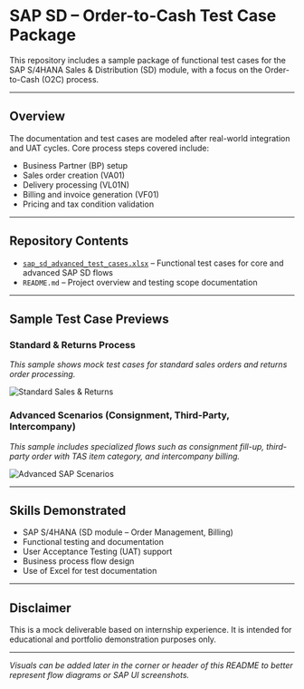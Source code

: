 # SAP SD – Order-to-Cash Test Case Package

This repository includes a sample package of functional test cases for the SAP S/4HANA Sales & Distribution (SD) module, with a focus on the Order-to-Cash (O2C) process.

---

## Overview

The documentation and test cases are modeled after real-world integration and UAT cycles. Core process steps covered include:

- Business Partner (BP) setup  
- Sales order creation (VA01)  
- Delivery processing (VL01N)  
- Billing and invoice generation (VF01)  
- Pricing and tax condition validation  

---
## Repository Contents

- [`sap_sd_advanced_test_cases.xlsx`](./sap_sd_advanced_test_cases.xlsx) – Functional test cases for core and advanced SAP SD flows  
- `README.md` – Project overview and testing scope documentation  

---

## Sample Test Case Previews

### Standard & Returns Process
_This sample shows mock test cases for standard sales orders and returns order processing._

![Standard Sales & Returns](https://i.imgur.com/BNgrnLG.jpeg)

### Advanced Scenarios (Consignment, Third-Party, Intercompany)
_This sample includes specialized flows such as consignment fill-up, third-party order with TAS item category, and intercompany billing._

![Advanced SAP Scenarios](https://i.imgur.com/CFEGXI4.jpeg)

---

## Skills Demonstrated

- SAP S/4HANA (SD module – Order Management, Billing)  
- Functional testing and documentation  
- User Acceptance Testing (UAT) support  
- Business process flow design  
- Use of Excel for test documentation

---

## Disclaimer

This is a mock deliverable based on internship experience. It is intended for educational and portfolio demonstration purposes only.

---

*Visuals can be added later in the corner or header of this README to better represent flow diagrams or SAP UI screenshots.*
